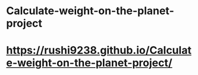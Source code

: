 # Calculate-weight-on-the-planet-project
# https://rushi9238.github.io/Calculate-weight-on-the-planet-project/
